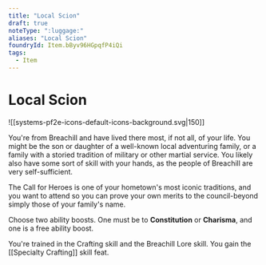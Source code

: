 ```yaml
---
title: "Local Scion"
draft: true
noteType: ":luggage:"
aliases: "Local Scion"
foundryId: Item.bByv96HGpqfP4iQi
tags:
  - Item
---
```


# Local Scion
![[systems-pf2e-icons-default-icons-background.svg|150]]

You're from Breachill and have lived there most, if not all, of your life. You might be the son or daughter of a well-known local adventuring family, or a family with a storied tradition of military or other martial service. You likely also have some sort of skill with your hands, as the people of Breachill are very self-sufficient.

The Call for Heroes is one of your hometown's most iconic traditions, and you want to attend so you can prove your own merits to the council-beyond simply those of your family's name.

Choose two ability boosts. One must be to **Constitution** or **Charisma**, and one is a free ability boost.

You're trained in the Crafting skill and the Breachill Lore skill. You gain the [[Specialty Crafting]] skill feat.
